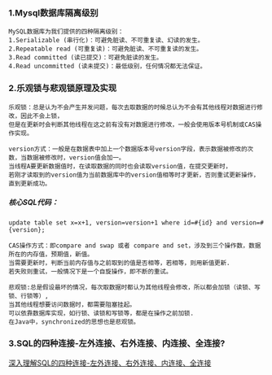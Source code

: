 ### 1.Mysql数据库隔离级别
```
MySQL数据库为我们提供的四种隔离级别：
1.Serializable (串行化)：可避免脏读、不可重复读、幻读的发生。
2.Repeatable read (可重复读)：可避免脏读、不可重复读的发生。
3.Read committed (读已提交)：可避免脏读的发生。
4.Read uncommitted (读未提交)：最低级别，任何情况都无法保证。
```
### 2.乐观锁与悲观锁原理及实现
```
乐观锁：总是认为不会产生并发问题，每次去取数据的时候总认为不会有其他线程对数据进行修改，因此不会上锁，
但是在更新时会判断其他线程在这之前有没有对数据进行修改，一般会使用版本号机制或CAS操作实现。
```
```
version方式：一般是在数据表中加上一个数据版本号version字段，表示数据被修改的次数，当数据被修改时，version值会加一。
当线程A要更新数据值时，在读取数据的同时也会读取version值，在提交更新时，
若刚才读取到的version值为当前数据库中的version值相等时才更新，否则重试更新操作，直到更新成功。
```
##### 核心SQL代码：
```
update table set x=x+1, version=version+1 where id=#{id} and version=#{version};  
```
```
CAS操作方式：即compare and swap 或者 compare and set，涉及到三个操作数，数据所在的内存值，预期值，新值。
当需要更新时，判断当前内存值与之前取到的值是否相等，若相等，则用新值更新.
若失败则重试，一般情况下是一个自旋操作，即不断的重试。
```
```
悲观锁:总是假设最坏的情况，每次取数据时都认为其他线程会修改，所以都会加锁（读锁、写锁、行锁等）,
当其他线程想要访问数据时，都需要阻塞挂起。
可以依靠数据库实现，如行锁、读锁和写锁等，都是在操作之前加锁.
在Java中，synchronized的思想也是悲观锁。
```
### 3.SQL的四种连接-左外连接、右外连接、内连接、全连接?
[深入理解SQL的四种连接-左外连接、右外连接、内连接、全连接](https://www.cnblogs.com/yyjie/p/7788413.html)

